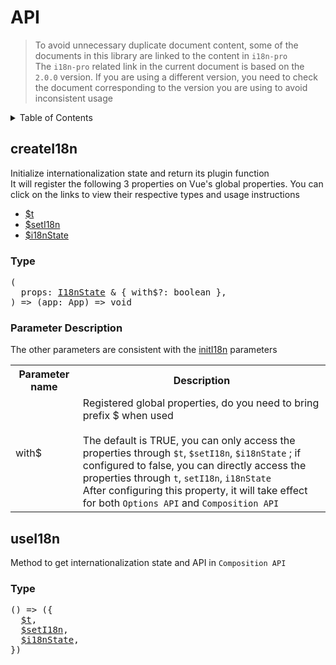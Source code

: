 
# API

>To avoid unnecessary duplicate document content, some of the documents in this library are linked to the content in  `i18n-pro` <br />The  `i18n-pro`  related link in the current document is based on the  `2.0.0`  version. If you are using a different version, you need to check the document corresponding to the version you are using to avoid inconsistent usage
<details >
  <summary>Table of Contents</summary>

  &emsp;&emsp;[createI18n](#createi18n)<br/>
  &emsp;&emsp;&emsp;&emsp;[Type](#createi18n-type)<br/>
  &emsp;&emsp;&emsp;&emsp;[Parameter Description](#createi18n-parameter-description)<br/>
  &emsp;&emsp;[useI18n](#usei18n)<br/>
  &emsp;&emsp;&emsp;&emsp;[Type](#usei18n-type)<br/>

</details>

## createI18n
Initialize internationalization state and return its plugin function<br />It will register the following 3 properties on Vue's global properties. You can click on the links to view their respective types and usage instructions
* <a href="https://github.com/i18n-pro/core/blob/v2.0.0/docs/dist/API.md#t">$t</a>
* <a href="https://github.com/i18n-pro/core/blob/v2.0.0/docs/dist/API.md#seti18n">$setI18n</a>
* <a href="https://github.com/i18n-pro/core/blob/v2.0.0/docs/dist/API.md#i18nstate">$i18nState</a>


<h3 id="createi18n-type">Type</h3>
<pre>
(
  props: <a href="https://github.com/i18n-pro/core/blob/v2.0.0/docs/dist/API.md#i18nstate">I18nState</a> & { with$?: boolean },
) => (app: App) => void
</pre>

<h3 id="createi18n-parameter-description">Parameter Description</h3>
The other parameters are consistent with the  <a href="https://github.com/i18n-pro/core/blob/v2.0.0/docs/dist/API.md#initi18n">initI18n</a>  parameters<table>
  <tr>
    <th>Parameter name</th>
    <th>Description</th>
  </tr>
  <tr>
    <tr>
      <td>with$</td>
      <td>
        Registered global properties, do you need to bring prefix $ when used<br /><br />The default is TRUE, you can only access the properties through  <code>$t</code>, <code>$setI18n</code>, <code>$i18nState</code> ; if configured to false, you can directly access the properties through  <code>t</code>, <code>setI18n</code>, <code>i18nState</code> <br />After configuring this property, it will take effect for both  <code>Options API</code>  and  <code>Composition API</code> 
      </td>
    </tr>
  </tr>
</table>

## useI18n
Method to get internationalization state and API in  `Composition API` 
<h3 id="usei18n-type">Type</h3>
<pre>
() => ({
  <a href="https://github.com/i18n-pro/core/blob/v2.0.0/docs/dist/API.md#t">$t</a>,
  <a href="https://github.com/i18n-pro/core/blob/v2.0.0/docs/dist/API.md#seti18n">$setI18n</a>,
  <a href="https://github.com/i18n-pro/core/blob/v2.0.0/docs/dist/API.md#i18nstate">$i18nState</a>,
})
</pre>

